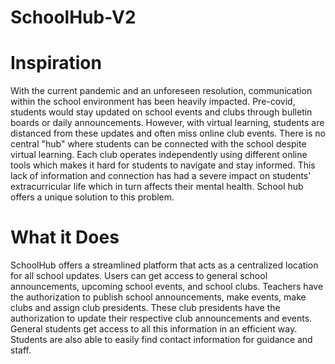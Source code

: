 # SchoolHub-V2

# Inspiration
With the current pandemic and an unforeseen resolution, communication within the school environment has been heavily impacted. Pre-covid, students would stay updated on school events and clubs through bulletin boards or daily announcements. However, with virtual learning, students are distanced from these updates and often miss online club events. There is no central "hub" where students can be connected with the school despite virtual learning. Each club operates independently using different online tools which makes it hard for students to navigate and stay informed. This lack of information and connection has had a severe impact on students' extracurricular life which in turn affects their mental health. School hub offers a unique solution to this problem.

# What it Does
SchoolHub offers a streamlined platform that acts as a centralized location for all school updates. Users can get access to general school announcements, upcoming school events, and school clubs. Teachers have the authorization to publish school announcements, make events, make clubs and assign club presidents. These club presidents have the authorization to update their respective club announcements and events. General students get access to all this information in an efficient way. Students are also able to easily find contact information for guidance and staff.
